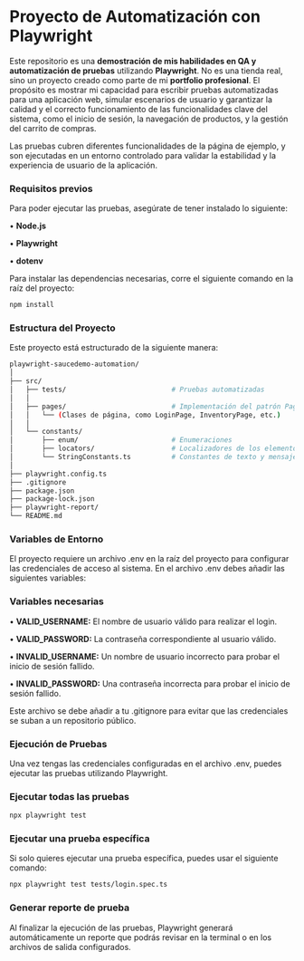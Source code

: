 # Proyecto de Automatización con Playwright

Este repositorio es una **demostración de mis habilidades en QA y automatización de pruebas** utilizando **Playwright**. No es una tienda real, sino un proyecto creado como parte de mi **portfolio profesional**. El propósito es mostrar mi capacidad para escribir pruebas automatizadas para una aplicación web, simular escenarios de usuario y garantizar la calidad y el correcto funcionamiento de las funcionalidades clave del sistema, como el inicio de sesión, la navegación de productos, y la gestión del carrito de compras.

Las pruebas cubren diferentes funcionalidades de la página de ejemplo, y son ejecutadas en un entorno controlado para validar la estabilidad y la experiencia de usuario de la aplicación.

### Requisitos previos

Para poder ejecutar las pruebas, asegúrate de tener instalado lo siguiente:

• **Node.js**

• **Playwright**

• **dotenv**

Para instalar las dependencias necesarias, corre el siguiente comando en la raíz del proyecto:

```bash
npm install
```

### Estructura del Proyecto

Este proyecto está estructurado de la siguiente manera:

```bash
playwright-saucedemo-automation/
│
├── src/                                
│   ├── tests/                          # Pruebas automatizadas
│   │
│   ├── pages/                          # Implementación del patrón Page Object Model (POM)
│   │   └── (Clases de página, como LoginPage, InventoryPage, etc.)
│   │
│   └── constants/                      
│       ├── enum/                       # Enumeraciones
│       ├── locators/                   # Localizadores de los elementos de la UI
│       └── StringConstants.ts          # Constantes de texto y mensajes
│
├── playwright.config.ts                
├── .gitignore                          
├── package.json                        
├── package-lock.json                   
├── playwright-report/                  
└── README.md                           
```

### Variables de Entorno

El proyecto requiere un archivo .env en la raíz del proyecto para configurar las credenciales de acceso al sistema. En el archivo .env debes añadir las siguientes variables:

### Variables necesarias

• **VALID_USERNAME:** El nombre de usuario válido para realizar el login.

• **VALID_PASSWORD:** La contraseña correspondiente al usuario válido.

• **INVALID_USERNAME:** Un nombre de usuario incorrecto para probar el inicio de sesión fallido.

• **INVALID_PASSWORD:** Una contraseña incorrecta para probar el inicio de sesión fallido.

Este archivo se debe añadir a tu .gitignore para evitar que las credenciales se suban a un repositorio público.

### Ejecución de Pruebas

Una vez tengas las credenciales configuradas en el archivo .env, puedes ejecutar las pruebas utilizando Playwright.

### Ejecutar todas las pruebas

```bash
npx playwright test
```

### Ejecutar una prueba específica

Si solo quieres ejecutar una prueba específica, puedes usar el siguiente comando:

```bash
npx playwright test tests/login.spec.ts
```

### Generar reporte de prueba

Al finalizar la ejecución de las pruebas, Playwright generará automáticamente un reporte que podrás revisar en la terminal o en los archivos de salida configurados.
